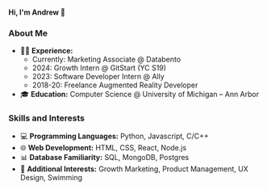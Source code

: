 #### Hi, I'm Andrew 👋

### About Me

- 👨‍💻 **Experience:**
    - Currently: Marketing Associate @ Databento
    - 2024: Growth Intern @ GitStart (YC S19)
    - 2023: Software Developer Intern @ Ally
    - 2018-20: Freelance Augmented Reality Developer
- 🎓 **Education:** Computer Science @ University of Michigan – Ann Arbor

### Skills and Interests

- 💻 **Programming Languages:** Python, Javascript, C/C++
- 🌐 **Web Development:** HTML, CSS, React, Node.js
- 📊 **Database Familiarity:** SQL, MongoDB, Postgres
- 🚀 **Additional Interests:** Growth Marketing, Product Management, UX Design, Swimming
